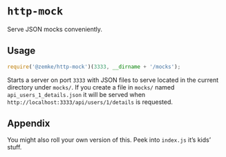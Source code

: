 # `http-mock`

Serve JSON mocks conveniently.

## Usage

```js
require('@zemke/http-mock')(3333, __dirname + '/mocks');
```

Starts a server on port `3333` with JSON files to serve located in the current directory under `mocks/`.
If you create a file in `mocks/` named `api_users_1_details.json` it will be served when `http://localhost:3333/api/users/1/details` is requested.

## Appendix

You might also roll your own version of this. Peek into `index.js` it’s kids’ stuff.
